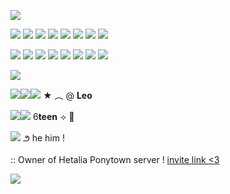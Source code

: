 ![](https://media.discordapp.net/attachments/1046492856833032202/1363991581258158090/where.png?ex=68080ba6&is=6806ba26&hm=c4854a3c601579bd6e6030acbee458da5184075b961d316f53b546f9a51ef717&=&format=webp&quality=lossless)

![](https://media.discordapp.net/attachments/1046492856833032202/1363995144780775485/where_1.png?ex=68080ef8&is=6806bd78&hm=ab62ea83707b704ff29095badcc0ac639450e177d0364aa1e1272961e19c55ad&=&format=webp&quality=lossless)
![](https://media.discordapp.net/attachments/1046492856833032202/1363995144780775485/where_1.png?ex=68080ef8&is=6806bd78&hm=ab62ea83707b704ff29095badcc0ac639450e177d0364aa1e1272961e19c55ad&=&format=webp&quality=lossless)
![](https://media.discordapp.net/attachments/1046492856833032202/1363995144780775485/where_1.png?ex=68080ef8&is=6806bd78&hm=ab62ea83707b704ff29095badcc0ac639450e177d0364aa1e1272961e19c55ad&=&format=webp&quality=lossless)
![](https://media.discordapp.net/attachments/1046492856833032202/1363995144780775485/where_1.png?ex=68080ef8&is=6806bd78&hm=ab62ea83707b704ff29095badcc0ac639450e177d0364aa1e1272961e19c55ad&=&format=webp&quality=lossless)
![](https://images-wixmp-ed30a86b8c4ca887773594c2.wixmp.com/f/0ac9bf74-c0bf-4512-9bcc-9f446728ab5c/d2fu8my-c4893c50-354b-4ea0-a093-7e7472502519.png?token=eyJ0eXAiOiJKV1QiLCJhbGciOiJIUzI1NiJ9.eyJzdWIiOiJ1cm46YXBwOjdlMGQxODg5ODIyNjQzNzNhNWYwZDQxNWVhMGQyNmUwIiwiaXNzIjoidXJuOmFwcDo3ZTBkMTg4OTgyMjY0MzczYTVmMGQ0MTVlYTBkMjZlMCIsIm9iaiI6W1t7InBhdGgiOiJcL2ZcLzBhYzliZjc0LWMwYmYtNDUxMi05YmNjLTlmNDQ2NzI4YWI1Y1wvZDJmdThteS1jNDg5M2M1MC0zNTRiLTRlYTAtYTA5My03ZTc0NzI1MDI1MTkucG5nIn1dXSwiYXVkIjpbInVybjpzZXJ2aWNlOmZpbGUuZG93bmxvYWQiXX0.yomeKq8n2QVVeQTAHVw04t0_ZmPAkkOye88WUT1R2GA)
![](https://images-wixmp-ed30a86b8c4ca887773594c2.wixmp.com/f/0ac9bf74-c0bf-4512-9bcc-9f446728ab5c/d2ftsph-32332a26-3bec-4080-9adc-52edac52f407.png?token=eyJ0eXAiOiJKV1QiLCJhbGciOiJIUzI1NiJ9.eyJzdWIiOiJ1cm46YXBwOjdlMGQxODg5ODIyNjQzNzNhNWYwZDQxNWVhMGQyNmUwIiwiaXNzIjoidXJuOmFwcDo3ZTBkMTg4OTgyMjY0MzczYTVmMGQ0MTVlYTBkMjZlMCIsIm9iaiI6W1t7InBhdGgiOiJcL2ZcLzBhYzliZjc0LWMwYmYtNDUxMi05YmNjLTlmNDQ2NzI4YWI1Y1wvZDJmdHNwaC0zMjMzMmEyNi0zYmVjLTQwODAtOWFkYy01MmVkYWM1MmY0MDcucG5nIn1dXSwiYXVkIjpbInVybjpzZXJ2aWNlOmZpbGUuZG93bmxvYWQiXX0.m0rDgyvRKHKwrt8ETVawTMdjl-2FTIsrY42YfMXUv68)
![](https://images-wixmp-ed30a86b8c4ca887773594c2.wixmp.com/f/0ac9bf74-c0bf-4512-9bcc-9f446728ab5c/d2lk9k7-f83eaf5b-51fb-4e6f-ac5b-8cbd9198c20d.png?token=eyJ0eXAiOiJKV1QiLCJhbGciOiJIUzI1NiJ9.eyJzdWIiOiJ1cm46YXBwOjdlMGQxODg5ODIyNjQzNzNhNWYwZDQxNWVhMGQyNmUwIiwiaXNzIjoidXJuOmFwcDo3ZTBkMTg4OTgyMjY0MzczYTVmMGQ0MTVlYTBkMjZlMCIsIm9iaiI6W1t7InBhdGgiOiJcL2ZcLzBhYzliZjc0LWMwYmYtNDUxMi05YmNjLTlmNDQ2NzI4YWI1Y1wvZDJsazlrNy1mODNlYWY1Yi01MWZiLTRlNmYtYWM1Yi04Y2JkOTE5OGMyMGQucG5nIn1dXSwiYXVkIjpbInVybjpzZXJ2aWNlOmZpbGUuZG93bmxvYWQiXX0.yvwU8qWW_LJRegiZq2S2oZ_UT1Cs5LFHwZJ6YdYyrIc)
![](https://images-wixmp-ed30a86b8c4ca887773594c2.wixmp.com/f/0ac9bf74-c0bf-4512-9bcc-9f446728ab5c/d29yass-fbc4a8c0-36d4-494d-9de5-c22060c7e368.png?token=eyJ0eXAiOiJKV1QiLCJhbGciOiJIUzI1NiJ9.eyJzdWIiOiJ1cm46YXBwOjdlMGQxODg5ODIyNjQzNzNhNWYwZDQxNWVhMGQyNmUwIiwiaXNzIjoidXJuOmFwcDo3ZTBkMTg4OTgyMjY0MzczYTVmMGQ0MTVlYTBkMjZlMCIsIm9iaiI6W1t7InBhdGgiOiJcL2ZcLzBhYzliZjc0LWMwYmYtNDUxMi05YmNjLTlmNDQ2NzI4YWI1Y1wvZDI5eWFzcy1mYmM0YThjMC0zNmQ0LTQ5NGQtOWRlNS1jMjIwNjBjN2UzNjgucG5nIn1dXSwiYXVkIjpbInVybjpzZXJ2aWNlOmZpbGUuZG93bmxvYWQiXX0.0CM5DhYGpHvG5mhCO5dyHS0ZNimredI9gcvYES9oxIw)

![](https://media.discordapp.net/attachments/1046492856833032202/1363995144780775485/where_1.png?ex=68080ef8&is=6806bd78&hm=ab62ea83707b704ff29095badcc0ac639450e177d0364aa1e1272961e19c55ad&=&format=webp&quality=lossless)
![](https://media.discordapp.net/attachments/1046492856833032202/1363995144780775485/where_1.png?ex=68080ef8&is=6806bd78&hm=ab62ea83707b704ff29095badcc0ac639450e177d0364aa1e1272961e19c55ad&=&format=webp&quality=lossless)
![](https://media.discordapp.net/attachments/1046492856833032202/1363995144780775485/where_1.png?ex=68080ef8&is=6806bd78&hm=ab62ea83707b704ff29095badcc0ac639450e177d0364aa1e1272961e19c55ad&=&format=webp&quality=lossless)
![](https://media.discordapp.net/attachments/1046492856833032202/1363995144780775485/where_1.png?ex=68080ef8&is=6806bd78&hm=ab62ea83707b704ff29095badcc0ac639450e177d0364aa1e1272961e19c55ad&=&format=webp&quality=lossless)
![](https://media.discordapp.net/attachments/1046492856833032202/1363981531869089802/aushun_stamp.png?ex=6808024a&is=6806b0ca&hm=989b10a0d6ab9a1214eca140e931bd71a86244bb8aeeb502b3f82a2d68caa14d&=&format=webp&quality=lossless)
![](https://images-wixmp-ed30a86b8c4ca887773594c2.wixmp.com/f/1263f136-1b6c-41f1-b97f-b8bc67bbf273/d6rgchx-845ed2ae-69c1-41ad-856f-af54e7db203d.png?token=eyJ0eXAiOiJKV1QiLCJhbGciOiJIUzI1NiJ9.eyJzdWIiOiJ1cm46YXBwOjdlMGQxODg5ODIyNjQzNzNhNWYwZDQxNWVhMGQyNmUwIiwiaXNzIjoidXJuOmFwcDo3ZTBkMTg4OTgyMjY0MzczYTVmMGQ0MTVlYTBkMjZlMCIsIm9iaiI6W1t7InBhdGgiOiJcL2ZcLzEyNjNmMTM2LTFiNmMtNDFmMS1iOTdmLWI4YmM2N2JiZjI3M1wvZDZyZ2NoeC04NDVlZDJhZS02OWMxLTQxYWQtODU2Zi1hZjU0ZTdkYjIwM2QucG5nIn1dXSwiYXVkIjpbInVybjpzZXJ2aWNlOmZpbGUuZG93bmxvYWQiXX0.3S8R8hNLFpfKjNuQ1f_-h6AWsdllWjqQdPrs4ExzsVk)
![](https://images-wixmp-ed30a86b8c4ca887773594c2.wixmp.com/f/1263f136-1b6c-41f1-b97f-b8bc67bbf273/d6tsl9v-975408e8-2c83-4791-820e-71bc47b93737.png?token=eyJ0eXAiOiJKV1QiLCJhbGciOiJIUzI1NiJ9.eyJzdWIiOiJ1cm46YXBwOjdlMGQxODg5ODIyNjQzNzNhNWYwZDQxNWVhMGQyNmUwIiwiaXNzIjoidXJuOmFwcDo3ZTBkMTg4OTgyMjY0MzczYTVmMGQ0MTVlYTBkMjZlMCIsIm9iaiI6W1t7InBhdGgiOiJcL2ZcLzEyNjNmMTM2LTFiNmMtNDFmMS1iOTdmLWI4YmM2N2JiZjI3M1wvZDZ0c2w5di05NzU0MDhlOC0yYzgzLTQ3OTEtODIwZS03MWJjNDdiOTM3MzcucG5nIn1dXSwiYXVkIjpbInVybjpzZXJ2aWNlOmZpbGUuZG93bmxvYWQiXX0.0Q_wug-QprF8ablplh9cw6rRm0Eae_V3bxj_TmrBHeA)
![](https://images-wixmp-ed30a86b8c4ca887773594c2.wixmp.com/f/1263f136-1b6c-41f1-b97f-b8bc67bbf273/d6ro2m4-37e0c7c8-0588-4a05-8a09-80812023c67d.png?token=eyJ0eXAiOiJKV1QiLCJhbGciOiJIUzI1NiJ9.eyJzdWIiOiJ1cm46YXBwOjdlMGQxODg5ODIyNjQzNzNhNWYwZDQxNWVhMGQyNmUwIiwiaXNzIjoidXJuOmFwcDo3ZTBkMTg4OTgyMjY0MzczYTVmMGQ0MTVlYTBkMjZlMCIsIm9iaiI6W1t7InBhdGgiOiJcL2ZcLzEyNjNmMTM2LTFiNmMtNDFmMS1iOTdmLWI4YmM2N2JiZjI3M1wvZDZybzJtNC0zN2UwYzdjOC0wNTg4LTRhMDUtOGEwOS04MDgxMjAyM2M2N2QucG5nIn1dXSwiYXVkIjpbInVybjpzZXJ2aWNlOmZpbGUuZG93bmxvYWQiXX0.ObK50qcKHOZ_K4iHHsS6iAZSC3HbAfj21DvxSM-0JC8)

![](https://64.media.tumblr.com/40f2ca191a65eb7e442d0a9fbb7421c8/53c63562d41d61eb-e0/s2048x3072/007b67caeb290c012d28e2c73fe75d4308aef683.pnj)

![](https://media.discordapp.net/attachments/1046492856833032202/1363995144780775485/where_1.png?ex=68080ef8&is=6806bd78&hm=ab62ea83707b704ff29095badcc0ac639450e177d0364aa1e1272961e19c55ad&=&format=webp&quality=lossless)![](https://media.discordapp.net/attachments/1046492856833032202/1363995144780775485/where_1.png?ex=68080ef8&is=6806bd78&hm=ab62ea83707b704ff29095badcc0ac639450e177d0364aa1e1272961e19c55ad&=&format=webp&quality=lossless)![](https://media.discordapp.net/attachments/1046492856833032202/1363995144780775485/where_1.png?ex=68080ef8&is=6806bd78&hm=ab62ea83707b704ff29095badcc0ac639450e177d0364aa1e1272961e19c55ad&=&format=webp&quality=lossless) ★   ︵   @  **Leo**

![](https://media.discordapp.net/attachments/1046492856833032202/1363995144780775485/where_1.png?ex=68080ef8&is=6806bd78&hm=ab62ea83707b704ff29095badcc0ac639450e177d0364aa1e1272961e19c55ad&=&format=webp&quality=lossless)![](https://media.discordapp.net/attachments/1046492856833032202/1363995144780775485/where_1.png?ex=68080ef8&is=6806bd78&hm=ab62ea83707b704ff29095badcc0ac639450e177d0364aa1e1272961e19c55ad&=&format=webp&quality=lossless) 6**teen**  ⟢   🐻

![](https://media.discordapp.net/attachments/1046492856833032202/1363995144780775485/where_1.png?ex=68080ef8&is=6806bd78&hm=ab62ea83707b704ff29095badcc0ac639450e177d0364aa1e1272961e19c55ad&=&format=webp&quality=lossless) ౨    he him   !

:: Owner of Hetalia Ponytown server ! [invite link <3](https://discord.gg/aR3DgE7BY9)

![](https://64.media.tumblr.com/04e8f26be0acce0ecd7ab95b14cce789/193d7de09f20436e-e9/s2048x3072/2eebcb1eaf738b1005761e77ba6216571a5ce97a.pnj)
